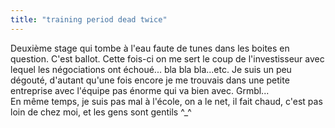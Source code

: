 ```yaml
---
title: "training period dead twice"
---
```


Deuxième stage qui tombe à l'eau faute de tunes dans les boites en question.
C'est ballot. Cette fois-ci on me sert le coup de l'investisseur avec lequel
les négociations ont échoué... bla bla bla...etc. Je suis un peu dégouté,
d'autant qu'une fois encore je me trouvais dans une petite entreprise avec
l'équipe pas énorme qui va bien avec. Grmbl...  
En même temps, je suis pas mal à l'école, on a le net, il fait chaud, c'est
pas loin de chez moi, et les gens sont gentils ^_^

